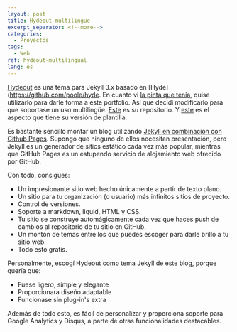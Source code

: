 ```yaml
---
layout: post
title: Hydeout multilingüe
excerpt_separator: <!--more-->
categories:
  - Proyectos
tags:
  - Web
ref: hydeout-multilingual
lang: es
---
```


[Hydeout](https://github.com/fongandrew/hydeout) es una tema para Jekyll 3.x basado en [Hyde](https://github.com/poole/hyde.
En cuanto vi [la pinta que tenía](https://fongandrew.github.io/hydeout/), quise utilizarlo para darle forma a este portfolio. Así que decidí modificarlo para que soportase un uso multilingüe.
[Este](https://github.com/azarrias/hydeout-multilingual) es su repositorio. Y [este](https://azarrias.github.io/hydeout-multilingual) es el aspecto que tiene su versión de plantilla.

<!--more-->

Es bastante sencillo montar un blog utilizando [Jekyll en combinación con Github Pages](https://help.github.com/articles/using-jekyll-as-a-static-site-generator-with-github-pages/).
Supongo que ninguno de ellos necesitan presentación, pero Jekyll es un generador de sitios estático cada vez más popular, mientras que GitHub Pages es un estupendo servicio de alojamiento web ofrecido por GitHub.

Con todo, consigues:
* Un impresionante sitio web hecho únicamente a partir de texto plano. 
* Un sitio para tu organización (o usuario) más infinitos sitios de proyecto. 
* Control de versiones.
* Soporte a markdown, liquid, HTML y CSS.
* Tu sitio se construye automágicamente cada vez que haces push de cambios al repositorio de tu sitio en GitHub.
* Un montón de temas entre los que puedes escoger para darle brillo a tu sitio web.
* Todo esto gratis.

Personalmente, escogí Hydeout como tema Jekyll de este blog, porque quería que:
* Fuese ligero, simple y elegante
* Proporcionara diseño adaptable
* Funcionase sin plug-in's extra

Además de todo esto, es fácil de personalizar y proporciona soporte para Google Analytics y Disqus, a parte de otras funcionalidades destacables.
